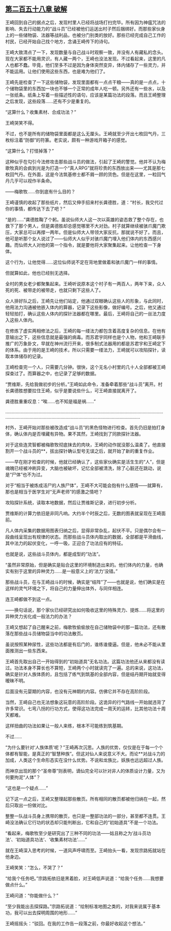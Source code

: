 ## [第二百五十八章 破解](https://www.xxbiquge.com/11_11207/9176294.html)


  王崎回到自己的据点之后，发现村里人已经将战场打扫完毕。所有因为神瘟咒法的影响、失去行动能力的“战斗员”已经被他们运送出村子然后捆绑好。而那些家伙身上的一些储物袋、法器等战利品，也被分门别类的放好。那些已经完成自己工作的村民，已经开始自己找个地方，念诵王崎传下的诗句。

  王崎大致清点了一下，发现数量与自己战斗时观察一致，并没有人有藏私的念头。现在大家都不能用灵识，有人藏一两个，王崎也没法发现。不过看起来，这里的凡人也都不蠢。毕竟，他们至多不过是因为身体突然变异，体内储存了一些灵力，并不能运用。让他们使用这些东西，也是难为他们了。

  王崎先是检查了一下这些储物袋，发现里面都有一点点干粮——真的是一点点，十个储物袋里的东西加一块也不够一个正常的成年人吃一顿。另外还有一些水，以及一张纸条。纸条上写着一些描述性的语句，应该是某篇功法的段落。而且王崎整理之后发现，这些段落……还有不少是重复的。

  “这算什么？收集素材、合成功法？”

  王崎哭笑不得。

  不过，也不是所有的储物袋里面都是这么无厘头。王崎就至少开出七枚回气丹，三枚标注着“防御”的符篆。老实说，颇有一种游戏开箱子的感觉。

  “这算什么？打怪掉落？”

  这种似乎在勾引今法修攻击那些战斗员的做法，引起了王崎的警觉。他并不认为梅歌牧真的会疯到光是为打造一个“真人RPG”就将珍贵的东西放出来——尤其是那七枚回气丹。在外面，这是今法筑基修士都不屑一顾的货色。但是在这里，一粒回气丹几乎可以视作半条命。

  ——梅歌牧……你到底有什么目的？

  王崎谨慎的收起了那些纸片，然后又伸手招来村长龚德胜，道：“村长，我交代过你的事情，都传达下去了吧？”

  “是的……”龚德胜鞠了个躬。虽说仙师大人这一次以英雄的姿态救了整个存在，也救下了那个男人，但是龚德胜却总感觉哪里不大对劲。村子就算继续被骇爪魔门欺压，大家总可以再撑一两年。但是仙师大人带领大家反抗，那就说不好了。而且，他可是听那个女人说过了——仙师大人似乎对骇爪魔门埋入他们体内的东西感兴趣。而仙师大人对他的第一个指令，就是要他将大家聚集起来。让他检查一下身体。

  这个行为，让他觉得……这位仙师说不定在背地里做着和骇爪魔门一样的事情。

  但就算如此，他也已经别无选择。

  全村的男女老少都聚集起来。王崎听说原本这个村子有一两百人，两年下来，众人死的死、被带走的被带走，也就只剩下这些人了。

  众人排好队之后，王崎先让他们站定，他通过双眼确认这些人的形象，与此同时，他用法力沟通被他嵌入体内的算器，记录下这些影像，做好编号。之后，他又通过轻轻拍打，确认这些人体内的探针法器都在哪里。最后，王崎将自己的一丝法力度入这些人体内。

  在修炼了虚实两相修法之后，王崎的每一缕法力都包含着高度复杂的信息。在他有意输出之下，这些信息就是最强的病毒。而苏君宇同样也是个人物，他和王崎联手推广的万象卦文，早就在神州流行开来，很多制式法器用的都是苏君宇和王崎定下的体系。由于用的是王崎的技术，所以只需要一缕法力，王崎就可以攻陷探针，读取本体储存的记录。

  王崎检查完一个人，只需要几分钟。很快，这个无名小村里的几十人全部都被王崎探查过了。而算器之中，也记录了足够的数据。

  “贾维斯，先给我做初步的分析。”王崎如此命令，准备牵着那些“战斗员”离开。村长龚德胜想要拉住王崎，似乎是要说些什么，可王崎直接就离开了。

  龚德胜重重叹息：“唉……也不知是福是祸……”

  …………………………………………………………………………………………………………………………………………………………………………………………………………

  村外，王崎开始对那些被改造成“战斗员”的黑色怪物进行检查。首先仍旧是拍打身体，确认体内是否埋藏有异物。果不其然，王崎找到了同款探针法器。

  对于这些连灵智都被梅歌牧彻底抹去的肉块，王崎的动作就没那么温柔了。他直接割开一个战斗员的**，拔出探针确认型号无误之后，就开始了新的重复作业。

  ——早在刚才检查的时候，他就已经确认了，这些家伙确实是活生生的“人”，但是魂魄已经被冲刷异变，大脑也被破坏，记忆全部被清洗，除了心脏还在跳动，说是“尸体”也不为过。

  对于“相当于被炼成活尸的人族尸体”，王崎不大可能会抱有什么感情——就算有，那也是相当于医学生对“无声老师”的感激之情吧？

  攻陷探针系统，读取本地数据，然后让贾维斯记录，进行初步分析。

  贾维斯的计算力依旧是非同凡响。大约半个时辰之后，无数的图表就呈现在王崎面前。

  凡人体内采集的数据用图表归纳之后，显得非常杂乱，起伏不平。只是偶尔会有一段曲线呈现出有规律的状态。而那些战斗员体内取出的数据，全部都是平滑曲线，其中法力的起伏变化，一呼一吸，正迎合了功法应有的特征。

  也就是说，这些战斗员体内，都是成型的“功法”。

  “虽然非常原始，但是确实是贴合这里的环境制造出来的。他们体内的力量，也确实有别于这里的异种灵力……是一般意义上的‘法力’没错。”

  那些战斗员，在与王崎战斗的时候，确实是“结阵”了——也就是说，他们确实是在这样的灵气环境之下，将自己的力量伸出体外，与同伴相连。

  连王崎都做不到这一点。

  ——换句话说，那个家伙已经研究出如何吸收这里的特殊灵力、提炼……将这里的异种灵力劣化成一般法力的办法？

  王崎又想起了自己醒来之前，梅歌牧偷偷放在自己储物袋中的那一篇功法，还有散落在那些战斗员储物袋当中的功法散页。

  虽说按照某种尿性，这些功法都是有后门的，谁练谁傻逼。但是，他未必不能从里面推测出一些东西来。

  王崎首先取出自己一开始得到的“初始道具”无名功法。这篇功法他还从来都没有读过。功法本身不算长也不算短，王崎两个小时就读完了一遍。总的来说，这功法，确实是针对人族体质的，且包括了练气到筑基的全部内容，但是结丹期开始就变得暧昧不明。

  后面没有元婴期的内容，也没有元神期的内容。仿佛它并不存在高阶阶段。

  当然，王崎自己也无法想象这玩意的高阶阶段。这诡异的行气路线一开始就违背了许多常识。七弯八拐的行功方式，使得这功法完成一周天的运转，比其他功法十周天都难。

  这样扭曲的功法如果让一般人来练，根本不可能练到筑基期。

  不过……

  “为什么要针对‘人族体质’呢？”王崎再次沉思。人族的优势，仅仅是在于每一个个体都有智能，是真正的“智慧种族”。但这对仙人来说意义不大。而论**对战斗力的加成，人类这个生命形态实在没什么优势。不说和龙族比，妖族也远远超过人族。

  而神京出现的那个“圣帝尊”则表明，谪仙完全可以针对非人的体质设计力量，又为何要拘泥“人体”？

  “这也是一个疑点……”

  记下这一点之后，王崎又整理起那些散页。所有相同的散页都被他归纳在一起，然后只取出一份做对比。

  整整一队战斗员身上携带的散页，也只是一整部功法的一部分，甚至都不连贯。王崎没法确认它行功的状态却只能判断出，它和自己的“初始道具”不是一个功法。

  “看起来，梅歌牧至少是研究出了三种不同的功法——姑且称之为‘战斗员功法’、‘初始道具功法’、‘收集素材功法’……”

  就在王崎深入思考的时候，一道风声呼啸而至。王崎抬头一看，发现宗路拓就站在他身边。

  王崎笑笑：“怎么，不哭了？”

  “给我个任务吧。”宗路拓依旧是黑着脸，对王崎低声说道：“给我个任务……我想要做点什么。”

  王崎问道：“你能做什么？”

  “至少我能出去探探路。”宗路拓说道：“绘制标准地图之类的，对我来说属于基本功，我可以出去探明周围的地形……”

  王崎摇摇头：“驳回。在我的工作告一段落之前，你最好收起这个想法。”

